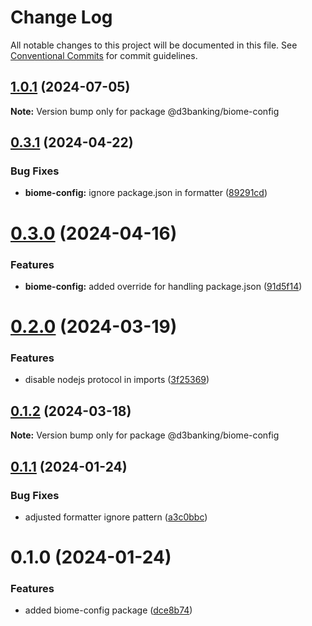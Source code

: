 # Change Log

All notable changes to this project will be documented in this file.
See [Conventional Commits](https://conventionalcommits.org) for commit guidelines.

## [1.0.1](https://github.com/LodoSoftware/javascript-style-guide/compare/@d3banking/biome-config@0.3.1...@d3banking/biome-config@1.0.1) (2024-07-05)

**Note:** Version bump only for package @d3banking/biome-config

## [0.3.1](https://github.com/LodoSoftware/javascript-style-guide/compare/@d3banking/biome-config@0.3.0...@d3banking/biome-config@0.3.1) (2024-04-22)

### Bug Fixes

- **biome-config:** ignore package.json in formatter ([89291cd](https://github.com/LodoSoftware/javascript-style-guide/commit/89291cd2c82a61ef7c6e96d7b9f7cf1ecd9ca6cc))

# [0.3.0](https://github.com/LodoSoftware/javascript-style-guide/compare/@d3banking/biome-config@0.2.0...@d3banking/biome-config@0.3.0) (2024-04-16)

### Features

- **biome-config:** added override for handling package.json ([91d5f14](https://github.com/LodoSoftware/javascript-style-guide/commit/91d5f14376446e0001f0d3760c4085d367af58ca))

# [0.2.0](https://github.com/LodoSoftware/javascript-style-guide/compare/@d3banking/biome-config@0.1.2...@d3banking/biome-config@0.2.0) (2024-03-19)

### Features

- disable nodejs protocol in imports ([3f25369](https://github.com/LodoSoftware/javascript-style-guide/commit/3f25369547a44cbfdd145d27ba0e07a0fee3ad50))

## [0.1.2](https://github.com/LodoSoftware/javascript-style-guide/compare/@d3banking/biome-config@0.1.1...@d3banking/biome-config@0.1.2) (2024-03-18)

**Note:** Version bump only for package @d3banking/biome-config

## [0.1.1](https://github.com/LodoSoftware/javascript-style-guide/compare/@d3banking/biome-config@0.1.0...@d3banking/biome-config@0.1.1) (2024-01-24)

### Bug Fixes

- adjusted formatter ignore pattern ([a3c0bbc](https://github.com/LodoSoftware/javascript-style-guide/commit/a3c0bbc1f4b654ab955729c468a5c92bab123898))

# 0.1.0 (2024-01-24)

### Features

- added biome-config package ([dce8b74](https://github.com/LodoSoftware/javascript-style-guide/commit/dce8b74566823d1d54924b4729e3db72ec77234e))
